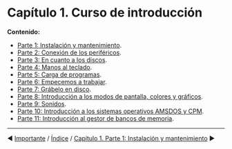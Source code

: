 # Capítulo 1. Curso de introducción

**Contenido:**

* [Parte 1: Instalación y mantenimiento](1.01.-Instalación-y-mantenimiento).
* [Parte 2: Conexión de los periféricos](1.02.-Conexión-de-los-periféricos).
* [Parte 3: En cuanto a los discos](1.03.-En-cuanto-a-los-discos).
* [Parte 4: Manos al teclado](1.04.-Manos-al-teclado).
* [Parte 5: Carga de programas](1.05.-Carga-de-programas).
* [Parte 6: Empecemos a trabajar](1.06.-Empecemos-a-trabajar).
* [Parte 7: Grábelo en disco](1.07.-Grábelo-en-disco).
* [Parte 8: Introducción a los modos de pantalla, colores y gráficos](1.08.-Introducción-a-los-modos-de-pantalla,-colores-y-gráficos).
* [Parte 9: Sonidos](1.09.-Sonidos).
* [Parte 10: Introducción a los sistemas operativos AMSDOS y CPM](1.10.-Introducción-a-los-sistemas-operativos-AMSDOS-y-CPM.md).
* [Parte 11: Introducción al gestor de bancos de memoria](1.11.-Introducción-al-gestor-de-bancos-de-memoria.md).

***

&#9664; [Importante](0.02.-Importante)   /  [Índice](0.03.-Contenido)  /   [Capítulo 1. Parte 1: Instalación y mantenimiento](1.01.-Instalación-y-mantenimiento) &#9654;

